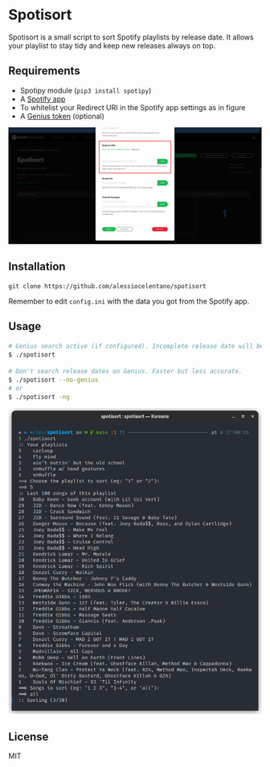 # Spotisort
Spotisort is a small script to sort Spotify playlists by release date. It allows your playlist to stay tidy and keep new releases always on top.

## Requirements
- Spotipy module (`pip3 install spotipy`)
- A [Spotify app](https://developer.spotify.com/dashboard/applications)
- To whitelist your Redirect URI in the Spotify app settings as in figure
- A [Genius token](https://genius.com/api-clients/new) (optional)

![Redirect URI in the app settings](images/redirecturis.png)

## Installation
```
git clone https://github.com/alessiocelentano/spotisort
```
 
Remember to edit `config.ini` with the data you got from the Spotify app.

## Usage
``` bash
# Genius search active (if configured). Incomplete release date will be searched on Genius.
$ ./spotisort

# Don't search release dates on Genius. Faster but less accurate.
$ ./spotisort --no-genius
# or
$ ./spotisort -ng
```

![screenshot](images/screenshot.png)

 ## License
 MIT
